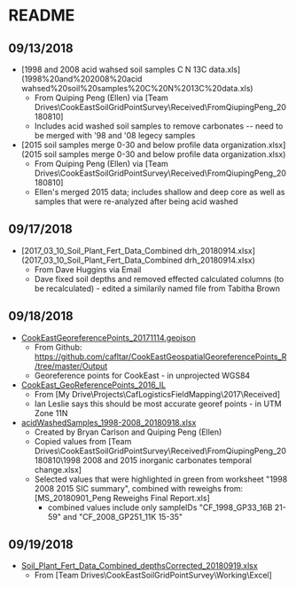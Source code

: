 # README

## 09/13/2018

* [1998 and 2008 acid wahsed soil samples C N 13C data.xls](1998%20and%202008%20acid wahsed%20soil%20samples%20C%20N%2013C%20data.xls)
  * From Quiping Peng (Ellen) via [Team Drives\CookEastSoilGridPointSurvey\Received\FromQiupingPeng_20180810]
  * Includes acid washed soil samples to remove carbonates -- need to be merged with '98 and '08 legecy samples
* [2015 soil samples  merge 0-30 and below profile data organization.xlsx](2015 soil samples  merge 0-30 and below profile data organization.xlsx)
  * From Quiping Peng (Ellen) via [Team Drives\CookEastSoilGridPointSurvey\Received\FromQiupingPeng_20180810]
  * Ellen's merged 2015 data; includes shallow and deep core as well as samples that were re-analyzed after being acid washed

## 09/17/2018

* [2017_03_10_Soil_Plant_Fert_Data_Combined drh_20180914.xlsx](2017_03_10_Soil_Plant_Fert_Data_Combined drh_20180914.xlsx)
  * From Dave Huggins via Email
  * Dave fixed soil depths and removed effected calculated columns (to be recalculated) - edited a similarily named file from Tabitha Brown
  
## 09/18/2018

* [CookEastGeoreferencePoints_20171114.geojson](CookEastGeoreferencePoints_20171114.geojson)
  * From Github: https://github.com/cafltar/CookEastGeospatialGeoreferencePoints_R/tree/master/Output
  * Georeference points for CookEast - in unprojected WGS84
* [CookEast_GeoReferencePoints_2016_IL](CookEast_GeoReferencePoints_2016_IL)
  * From [My Drive\Projects\CafLogisticsFieldMapping\2017\Received]
  * Ian Leslie says this should be most accurate georef points - in UTM Zone 11N
* [acidWashedSamples_1998-2008_20180918.xlsx](acidWashedSamples_1998-2008_20180918.xlsx)
  * Created by Bryan Carlson and Quiping Peng (Ellen)
  * Copied values from [Team Drives\CookEastSoilGridPointSurvey\Received\FromQiupingPeng_20180810\1998 2008 and 2015 inorganic carbonates temporal change.xlsx]
  * Selected values that were highlighted in green from worksheet "1998 2008 2015 SIC summary", combined with reweighs from: [MS_20180901_Peng Reweighs Final Report.xls]
    * combined values include only sampleIDs "CF_1998_GP33_16B 21-59" and "CF_2008_GP251_11K 15-35"
	
## 09/19/2018
* [Soil_Plant_Fert_Data_Combined_depthsCorrected_20180919.xlsx](Soil_Plant_Fert_Data_Combined_depthsCorrected_20180919.xlsx)
	* From [Team Drives\CookEastSoilGridPointSurvey\Working\Excel]